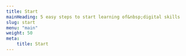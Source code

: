 ```yaml
---
title: Start
mainHeading: 5 easy steps to start learning of&nbsp;digital skills
slug: start
menu: "main"
weight: 50
meta:
    title: Start
---
```

